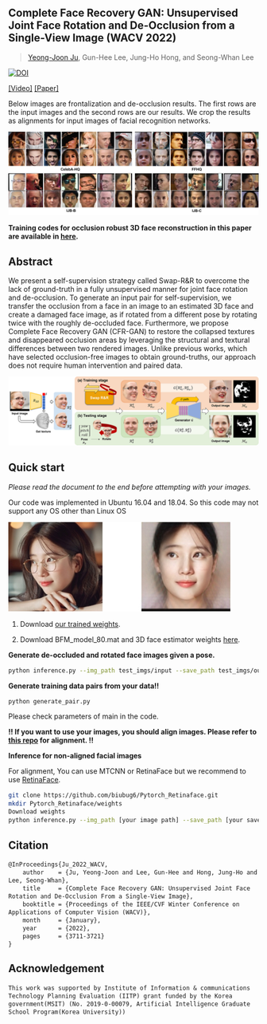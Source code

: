 ## Complete Face Recovery GAN: Unsupervised Joint Face Rotation and De-Occlusion from a Single-View Image (WACV 2022)
> [Yeong-Joon Ju](https://github.com/yeongjoonJu), Gun-Hee Lee, Jung-Ho Hong, and Seong-Whan Lee

[![DOI](https://zenodo.org/badge/399314005.svg)](https://zenodo.org/badge/latestdoi/399314005)

[[Video]](https://www.youtube.com/watch?v=NVm4MzqvgO0) [[Paper]](https://openaccess.thecvf.com/content/WACV2022/html/Ju_Complete_Face_Recovery_GAN_Unsupervised_Joint_Face_Rotation_and_De-Occlusion_WACV_2022_paper.html)

Below images are frontalization and de-occlusion results. The first rows are the input images and the second rows are our results. We crop the results as alignments for input images of facial recognition networks.

<img src="figure/app_samples.png" style="zoom:60%;" />

**Training codes for occlusion robust 3D face reconstruction in this paper are available in [here](https://github.com/yeongjoonJu/Occlusion-Robust-3D-Face-CFR-GAN).**

## Abstract

We present a self-supervision strategy called Swap-R&R to overcome the lack of ground-truth in a fully unsupervised manner for joint face rotation and de-occlusion. To generate an input pair for self-supervision, we transfer the occlusion from a face in an image to an estimated 3D face and create a damaged face image, as if rotated from a different pose by rotating twice with the roughly de-occluded face. Furthermore, we propose Complete Face Recovery GAN (CFR-GAN) to restore the collapsed textures and disappeared occlusion areas by leveraging the structural and textural differences between two rendered images. Unlike previous works, which have selected occlusion-free images to obtain ground-truths, our approach does not require human intervention and paired data.

<img src="figure/stages.png" style="zoom:80%;" />

## Quick start

*Please read the document to the end before attempting with your images.*

Our code was implemented in Ubuntu 16.04 and 18.04. So this code may not support any OS other than Linux OS

<img src="figure/suji_result.jpg" style="zoom:80%;" />

1) Download [our trained weights](https://drive.google.com/file/d/1BrGzhXWsamD7X3w38fmPflmwiVkeLghP/view?usp=sharing).

2) Download BFM_model_80.mat and 3D face estimator weights [here](https://github.com/yeongjoonJu/Occlusion-Robust-3D-Face-CFR-GAN/blob/main/readme.md).

**Generate de-occluded and rotated face images given a pose.**

~~~bash
python inference.py --img_path test_imgs/input --save_path test_imgs/output --generator_path [saved_path] --estimator_path [saved_path]
~~~

**Generate training data pairs from your data!!**

~~~
python generate_pair.py
~~~

Please check parameters of main in the code.

**!! If you want to use your images, you should align images. Please refer to [this repo](https://github.com/yeongjoonJu/Occlusion-Robust-3D-Face-CFR-GAN) for alignment. !!**

**Inference for non-aligned facial images**

For alignment, You can use MTCNN or RetinaFace but we recommend to use [RetinaFace](https://github.com/biubug6/Pytorch_Retinaface).

~~~bash
git clone https://github.com/biubug6/Pytorch_Retinaface.git
mkdir Pytorch_Retinaface/weights
Download weights
python inference.py --img_path [your image path] --save_path [your save path] --generator_path [saved_path] --estimator_path [saved_path] --aligner retinaface
~~~

## Citation

~~~
@InProceedings{Ju_2022_WACV,
    author    = {Ju, Yeong-Joon and Lee, Gun-Hee and Hong, Jung-Ho and Lee, Seong-Whan},
    title     = {Complete Face Recovery GAN: Unsupervised Joint Face Rotation and De-Occlusion From a Single-View Image},
    booktitle = {Proceedings of the IEEE/CVF Winter Conference on Applications of Computer Vision (WACV)},
    month     = {January},
    year      = {2022},
    pages     = {3711-3721}
}
~~~

## Acknowledgement

~~~
This work was supported by Institute of Information & communications Technology Planning Evaluation (IITP) grant funded by the Korea government(MSIT) (No. 2019-0-00079, Artificial Intelligence Graduate School Program(Korea University))
~~~
